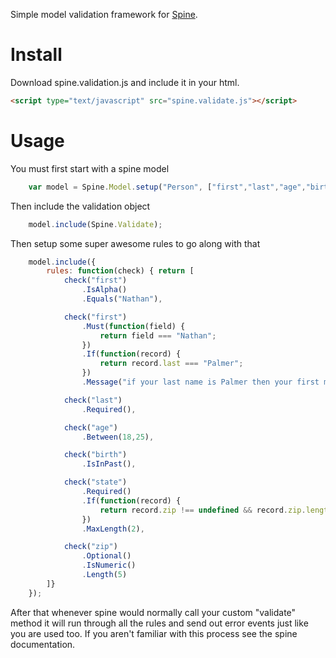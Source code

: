 Simple model validation framework for [Spine](https://github.com/maccman/spine).

# Install
Download spine.validation.js and include it in your html.

```html
<script type="text/javascript" src="spine.validate.js"></script>
```

# Usage
You must first start with a spine model

```javascript
    var model = Spine.Model.setup("Person", ["first","last","age","birth","address1","city","state","zip"]);
```

Then include the validation object

```javascript
    model.include(Spine.Validate);
```

Then setup some super awesome rules to go along with that

```javascript
    model.include({
        rules: function(check) { return [
            check("first")
                .IsAlpha()
                .Equals("Nathan"),

            check("first")
                .Must(function(field) {
                    return field === "Nathan";
                })
                .If(function(record) {
                    return record.last === "Palmer";
                })
                .Message("if your last name is Palmer then your first must be Nathan"),

            check("last")
                .Required(),

            check("age")
                .Between(18,25),

            check("birth")
                .IsInPast(),

            check("state")
                .Required()
                .If(function(record) {
                    return record.zip !== undefined && record.zip.length > 0
                })
                .MaxLength(2),

            check("zip")
                .Optional()
                .IsNumeric()
                .Length(5)
        ]}
    });
```

After that whenever spine would normally call your custom "validate" method it will run through all the rules and send out error events just like you are used too. If you aren't familiar with this process see the spine documentation.